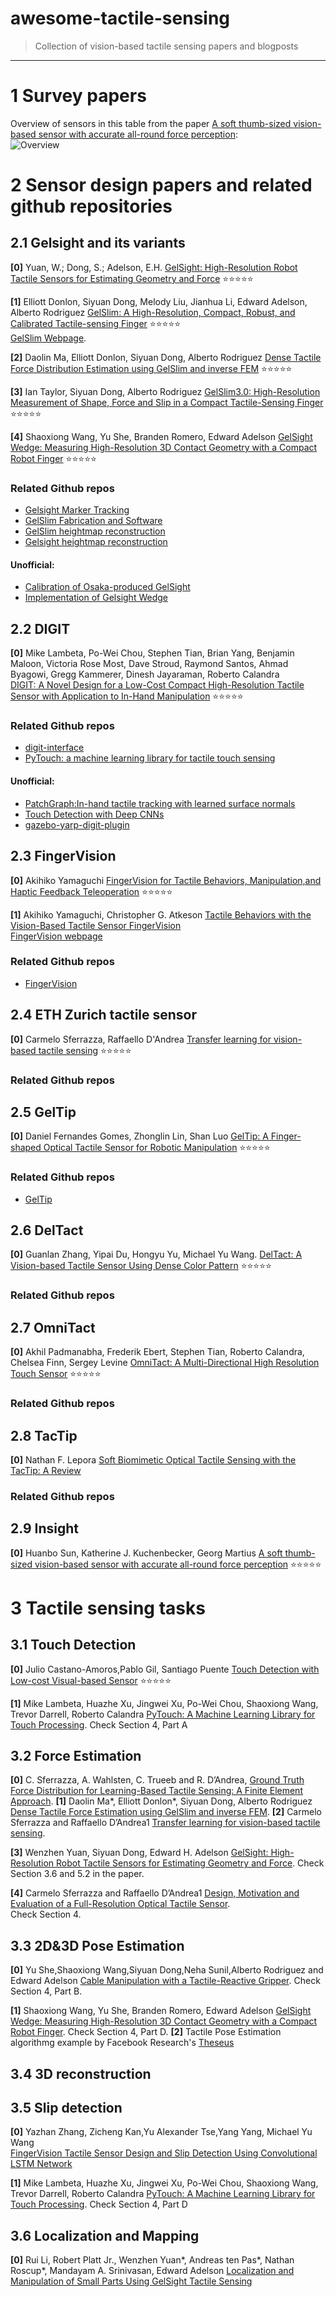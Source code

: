 # awesome-tactile-sensing
>Collection of vision-based tactile sensing papers and blogposts

---------------------------------------

# 1 Survey papers

Overview of sensors in this table from the paper [A soft thumb-sized vision-based sensor with accurate all-round force perception](https://www.nature.com/articles/s42256-021-00439-3/tables/1):  
![Overview](assets/overview.png "Title")

# 2 Sensor design papers and related github repositories
## 2.1 Gelsight and its variants
**[0]** Yuan, W.; Dong, S.; Adelson, E.H. [GelSight: High-Resolution Robot Tactile Sensors for Estimating Geometry and Force](https://www.mdpi.com/1424-8220/17/12/2762#cite) :star::star::star::star::star:  

**[1]** Elliott Donlon, Siyuan Dong, Melody Liu, Jianhua Li, Edward Adelson, Alberto Rodriguez [GelSlim: A High-Resolution, Compact, Robust, and Calibrated Tactile-sensing Finger](https://arxiv.org/abs/1803.00628) :star::star::star::star::star:  
[GelSlim Webpage](http://www.mit.edu/~daolinma/research/tactile_sensing.html#:~:text=GelSlim%20is%20a%20tactile%20finger,elastoma%20is%20the%20sensing%20element.).   

**[2]** Daolin Ma, Elliott Donlon, Siyuan Dong, Alberto Rodriguez [Dense Tactile Force Distribution Estimation using GelSlim and inverse FEM](https://arxiv.org/abs/1810.04621) :star::star::star::star::star:  

**[3]** Ian Taylor, Siyuan Dong, Alberto Rodriguez [GelSlim3.0: High-Resolution Measurement of Shape, Force and Slip in a Compact Tactile-Sensing Finger](https://arxiv.org/abs/2103.12269) :star::star::star::star::star:  

**[4]** Shaoxiong Wang, Yu She, Branden Romero, Edward Adelson [GelSight Wedge: Measuring High-Resolution 3D Contact Geometry with a Compact Robot Finger](https://arxiv.org/abs/2106.08851) :star::star::star::star::star:
### Related Github repos
- [Gelsight Marker Tracking](https://github.com/GelSight/tracking)
- [GelSlim Fabrication and Software](https://github.com/mcubelab/gelslim)
- [GelSlim heightmap reconstruction](https://github.com/siyuandong16/Heightmap_reconstruction_with_GelSlim)
- [Gelsight heightmap reconstruction](https://github.com/siyuandong16/gelsight_heightmap_reconstruction)
#### Unofficial:
- [Calibration of Osaka-produced GelSight](https://github.com/wrslab/gelsight)
- [Implementation of Gelsight Wedge](https://github.com/leo9344/Implementation-of-GelSight)
## 2.2 DIGIT
**[0]** Mike Lambeta, Po-Wei Chou, Stephen Tian, Brian Yang, Benjamin Maloon, Victoria Rose Most, Dave Stroud, Raymond Santos, Ahmad Byagowi, Gregg Kammerer, Dinesh Jayaraman, Roberto Calandra  
[DIGIT: A Novel Design for a Low-Cost Compact High-Resolution Tactile Sensor with Application to In-Hand Manipulation](https://arxiv.org/abs/2005.14679) :star::star::star::star::star:
### Related Github repos
- [digit-interface](https://github.com/facebookresearch/digit-interface)
- [PyTouch: a machine learning library for tactile touch sensing](https://github.com/facebookresearch/PyTouch)
#### Unofficial:
- [PatchGraph:In-hand tactile tracking with learned surface normals](https://github.com/psodhi/tactile-in-hand)
- [Touch Detection with Deep CNNs](https://github.com/Jcastanyo/Grip-detection)
- [gazebo-yarp-digit-plugin](https://github.com/hsp-iit/gazebo-yarp-digit-plugin)

## 2.3 FingerVision
**[0]** Akihiko Yamaguchi [FingerVision for Tactile Behaviors, Manipulation,and Haptic Feedback Teleoperation](http://akihikoy.net/info/wdocs/Yamaguchi,2018-FingerVision%20for%20Tactile%20Behaviors,%20Manipulation,%20and%20Haptic%20Feedback%20Teleoperation-SAMCON.pdf) :star::star::star::star::star:    

**[1]** Akihiko Yamaguchi, Christopher G. Atkeson [Tactile Behaviors with the Vision-Based Tactile Sensor FingerVision](https://par.nsf.gov/servlets/purl/10156255)  
[FingerVision webpage](http://akihikoy.net/notes/?project%2FFingerVision%2FConcept)

### Related Github repos
- [FingerVision](https://github.com/akihikoy/fingervision)
## 2.4 ETH Zurich tactile sensor
**[0]** Carmelo Sferrazza, Raffaello D'Andrea [Transfer learning for vision-based tactile sensing](https://arxiv.org/abs/1812.03163) :star::star::star::star::star:
### Related Github repos

## 2.5 GelTip
**[0]** Daniel Fernandes Gomes, Zhonglin Lin, Shan Luo [GelTip: A Finger-shaped Optical Tactile Sensor for Robotic Manipulation](https://arxiv.org/abs/2008.05404) :star::star::star::star::star:
### Related Github repos
- [GelTip](https://github.com/danfergo/geltip)
## 2.6 DelTact
**[0]** Guanlan Zhang, Yipai Du, Hongyu Yu, Michael Yu Wang.  [DelTact: A Vision-based Tactile Sensor Using Dense Color Pattern](https://arxiv.org/abs/2202.02179) :star::star::star::star::star:
### Related Github repos

## 2.7 OmniTact
**[0]** Akhil Padmanabha, Frederik Ebert, Stephen Tian, Roberto Calandra, Chelsea Finn, Sergey Levine [OmniTact: A Multi-Directional High Resolution Touch Sensor](https://arxiv.org/abs/2003.06965) :star::star::star::star::star:
### Related Github repos
## 2.8 TacTip
**[0]** Nathan F. Lepora [Soft Biomimetic Optical Tactile Sensing with the TacTip: A Review](https://arxiv.org/abs/2105.14455)
### Related Github repos

## 2.9 Insight
**[0]** Huanbo Sun, Katherine J. Kuchenbecker, Georg Martius [A soft thumb-sized vision-based sensor with accurate all-round force perception](https://arxiv.org/abs/2111.05934) :star::star::star::star::star:

# 3 Tactile sensing tasks
## 3.1 Touch Detection
**[0]** Julio Castano-Amoros,Pablo Gil, Santiago Puente [Touch Detection with Low-cost Visual-based Sensor](https://rua.ua.es/dspace/bitstream/10045/119083/4/Castano-Amoros_etal_ROBOVIS-2021.pdf) :star::star::star::star::star:  

**[1]** Mike Lambeta, Huazhe Xu, Jingwei Xu, Po-Wei Chou, Shaoxiong Wang, Trevor Darrell, Roberto Calandra [PyTouch: A Machine Learning Library for Touch Processing](https://arxiv.org/abs/2105.12791). Check Section 4, Part A

## 3.2 Force Estimation

**[0]** C. Sferrazza, A. Wahlsten, C. Trueeb and R. D’Andrea, [Ground Truth Force Distribution for Learning-Based Tactile Sensing: A Finite Element Approach](https://ieeexplore.ieee.org/document/8918082). 
**[1]** Daolin Ma*, Elliott Donlon*, Siyuan Dong, Alberto Rodriguez [Dense Tactile Force Estimation using GelSlim and inverse FEM](https://arxiv.org/pdf/1810.04621.pdf). 
**[2]** Carmelo Sferrazza and Raffaello D’Andrea1 [Transfer learning for vision-based tactile sensing](https://arxiv.org/pdf/1812.03163.pdf). 

**[3]** Wenzhen Yuan, Siyuan Dong, Edward H. Adelson [GelSight: High-Resolution Robot Tactile Sensors for Estimating Geometry and Force](https://www.mdpi.com/1424-8220/17/12/2762/htm). Check Section 3.6 and 5.2 in the paper. 

**[4]** Carmelo Sferrazza and Raffaello D’Andrea1 [Design, Motivation and Evaluation of a Full-Resolution Optical Tactile Sensor](https://www.mdpi.com/1424-8220/19/4/928/htm).  
Check Section 4. 

## 3.3 2D&3D Pose Estimation
**[0]** Yu She,Shaoxiong Wang,Siyuan Dong,Neha Sunil,Alberto Rodriguez and Edward Adelson [Cable Manipulation with a Tactile-Reactive Gripper](https://arxiv.org/pdf/1910.02860.pdf). Check Section 4, Part B. 

**[1]** Shaoxiong Wang, Yu She, Branden Romero, Edward Adelson [GelSight Wedge: Measuring High-Resolution 3D Contact Geometry with a Compact Robot Finger](https://arxiv.org/abs/2106.08851). Check Section 4, Part D. 
**[2]** Tactile Pose Estimation algorithmg example by Facebook Research's [Theseus](https://github.com/facebookresearch/theseus/blob/main/examples/tactile_pose_estimation.py)
## 3.4 3D reconstruction
## 3.5 Slip detection
**[0]** Yazhan Zhang, Zicheng Kan,Yu Alexander Tse,Yang Yang, Michael Yu Wang   
[FingerVision Tactile Sensor Design and Slip Detection Using
Convolutional LSTM Network](https://arxiv.org/abs/1810.02653) 

**[1]** Mike Lambeta, Huazhe Xu, Jingwei Xu, Po-Wei Chou, Shaoxiong Wang, Trevor Darrell, Roberto Calandra [PyTouch: A Machine Learning Library for Touch Processing](https://arxiv.org/abs/2105.12791). Check Section 4, Part D
## 3.6 Localization and Mapping
**[0]** Rui Li, Robert Platt Jr., Wenzhen Yuan*, Andreas ten Pas*, Nathan Roscup*, Mandayam A. Srinivasan,
Edward Adelson [Localization and Manipulation of Small Parts Using GelSight Tactile
Sensing](http://persci.mit.edu/_media/pub_pdfs/rui-iros2014.pdf)
